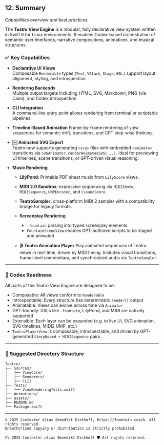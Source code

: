 ## 12. Summary
_Capabilities overview and best practices._

The **Teatro View Engine** is a modular, fully declarative view system written in Swift 6 for Linux environments. It enables Codex-based orchestration of semantic user interfaces, narrative compositions, animations, and musical structures.

### ✅ Key Capabilities

- **Declarative UI Views**  
  Composable `Renderable` types (`Text`, `VStack`, `Stage`, etc.) support layout, alignment, styling, and introspection.

- **Rendering Backends**  
  Multiple output targets including HTML, SVG, Markdown, PNG (via Cairo), and Codex introspection.

- **CLI Integration**  
  A command-line entry point allows rendering from terminal or scriptable pipelines.

- **Timeline-Based Animation**
  Frame-by-frame rendering of view sequences for semantic drift, transitions, and GPT step-wise thinking.
- 🆕 **Animated SVG Export**  
  Teatro now supports generating `<svg>` files with embedded `<animate>` transitions via `SVGAnimator.renderAnimatedSVG(...)`. Ideal for previewing UI timelines, scene transitions, or GPT-driven visual reasoning.

- **Music Rendering**
  - **LilyPond:** Printable PDF sheet music from `LilyScore` views.
  - **MIDI 2.0 Sandbox:** expressive sequencing via `MIDI2Note`, `MIDISequence`, `UMPEncoder`, and `CsoundScore`.
  - **TeatroSampler:** cross-platform MIDI 2 sampler with a compatibility bridge for legacy formats.
  
  - **Screenplay Rendering**
    - `.fountain` parsing into typed screenplay elements
    - `FountainSceneView` enables GPT-authored scripts to be staged and animated
  - 🎬 **Teatro Animation Player**
    Play animated sequences of Teatro views in real-time, driven by MIDI timing. Includes visual transitions, frame-level commentary, and synchronized audio via `TeatroSampler`.

---

### 🧠 Codex Readiness

All parts of the Teatro View Engine are designed to be:

- Composable: All views conform to `Renderable`  
- Introspectable: Every structure has deterministic `render()` output  
- Animatable: Views can evolve across time via `Animator`
- GPT-friendly: DSLs like `.fountain`, LilyPond, and MIDI are natively supported
- Extensible: Each layer can be expanded (e.g. to live UI, SVG animation, SVG timelines, MIDI2 UMP, etc.)
- `TeatroPlayerView` is composable, introspectable, and driven by GPT-generated `Storyboard + MIDISequence` pairs.

---

### 📁 Suggested Directory Structure

```
Teatro/
├── Sources/
│   ├── ViewCore/
│   ├── Renderers/
│   ├── CLI/
├── Tests/
│   └── ViewRenderingTests.swift
├── Animations/
├── assets/
├── README.md
└── Package.swift
```

---


```
© 2025 Contexter alias Benedikt Eickhoff, https://fountain.coach. All rights reserved.
Unauthorized copying or distribution is strictly prohibited.
```



``````text
©\ 2025 Contexter alias Benedikt Eickhoff 🛡️ All rights reserved.
``````
